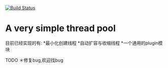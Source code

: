 [![Build Status](https://travis-ci.org/guonaihong/threadpool.svg?branch=master)](https://travis-ci.org/guonaihong/threadpool)

# A very simple thread pool

目前已经实现的有:
 *最小化创建线程
 *自动扩容与收缩线程
 *一个通用的plugin模块

TODO
 ＊修复bug,欢迎找bug
